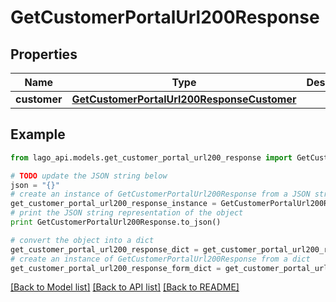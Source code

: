 # GetCustomerPortalUrl200Response


## Properties

Name | Type | Description | Notes
------------ | ------------- | ------------- | -------------
**customer** | [**GetCustomerPortalUrl200ResponseCustomer**](GetCustomerPortalUrl200ResponseCustomer.md) |  | 

## Example

```python
from lago_api.models.get_customer_portal_url200_response import GetCustomerPortalUrl200Response

# TODO update the JSON string below
json = "{}"
# create an instance of GetCustomerPortalUrl200Response from a JSON string
get_customer_portal_url200_response_instance = GetCustomerPortalUrl200Response.from_json(json)
# print the JSON string representation of the object
print GetCustomerPortalUrl200Response.to_json()

# convert the object into a dict
get_customer_portal_url200_response_dict = get_customer_portal_url200_response_instance.to_dict()
# create an instance of GetCustomerPortalUrl200Response from a dict
get_customer_portal_url200_response_form_dict = get_customer_portal_url200_response.from_dict(get_customer_portal_url200_response_dict)
```
[[Back to Model list]](../README.md#documentation-for-models) [[Back to API list]](../README.md#documentation-for-api-endpoints) [[Back to README]](../README.md)


